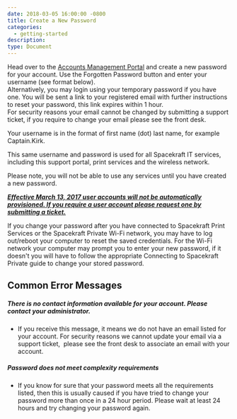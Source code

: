 ```yaml
---
date: 2018-03-05 16:00:00 -0800
title: Create a New Password
categories:
  - getting-started
description:
type: Document
---
```


<u><em><strong></strong></em></u>

Head over to the [Accounts Management Portal](http://accounts.cmpny.com/pwm) and create a new password for your account. Use the Forgotten Password button and enter your username (see format below).<br>Alternatively, you may login using your temporary password if you have one. You will be sent a link to your registered email with further instructions to reset your password, this link expires within 1 hour.<br>For security reasons your email cannot be changed by submitting a support ticket, if you require to change your email please see the front desk.&nbsp;

Your username is in the format of first name (dot) last name, for example Captain.Kirk.

This same username and password is used for all Spacekraft IT services, including this support portal, print services and the wireless network.

Please note, you will not be able to use any services until you have created a new password.

*<u><strong>Effective March 13, 2017 user accounts will not be automatically provisioned. If you require a user account please request one by submitting a ticket.</strong></u>*

If you change your password after you have connected to Spacekraft Print Services or the Spacekraft Private Wi-Fi network, you may have to log out/reboot your computer to reset the saved credentials. For the Wi-Fi network your computer may prompt you to enter your new password, if it doesn't you will have to follow the appropriate Connecting to Spacekraft Private guide to change your stored password.

## Common Error Messages

##### There is no contact information available for your account. Please contact your administrator.

* If you receive this message, it means we do not have an email listed for your account. For security reasons we cannot update your email via a support ticket, &nbsp;please see the front desk to associate an email with your account.&nbsp;

##### Password does not meet complexity requirements

* If you know for sure that your password meets all the requirements listed, then this is usually caused if you have tried to change your password more than once in a 24 hour period. Please wait at least 24 hours and try changing your password again.